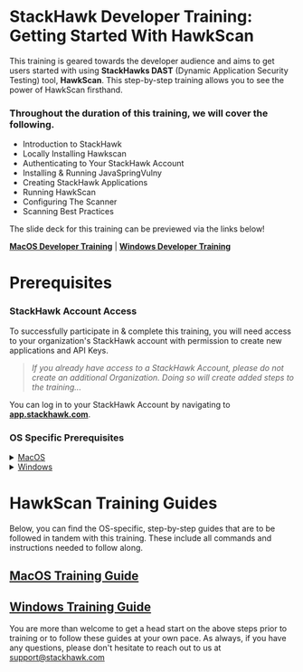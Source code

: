 # StackHawk Developer Training: Getting Started With HawkScan 


This training is geared towards the developer audience and aims to get users started with using **StackHawks DAST** (Dynamic Application Security Testing) tool, **HawkScan**. This step-by-step training allows you to see the power of HawkScan firsthand. 

### **Throughout the duration of this training, we will cover the following.** 

* Introduction to StackHawk
* Locally Installing Hawkscan
* Authenticating to Your StackHawk Account
* Installing & Running JavaSpringVulny
* Creating StackHawk Applications
* Running HawkScan 
* Configuring The Scanner
* Scanning Best Practices

The slide deck for this training can be previewed via the links below!

[**MacOS Developer Training**](https://docs.google.com/presentation/d/11Gz7drmMcQiBECrRqU7LO89f300z2pqUPp1fA7bTDFs/edit?usp=sharing) |
[**Windows Developer Training**](https://docs.google.com/presentation/d/1kwfX6t-Q0hAnqpUfZfcaPkNVh8pexKI0iGnZBoH3lw8/edit?usp=sharing)

# Prerequisites


### **StackHawk Account Access**

To successfully participate in & complete this training, you will need access to your organization's StackHawk account with permission to create new applications and API Keys.

>_If you already have access to a StackHawk Account, please do not create an additional Organization. Doing so will create added steps to the training..._

You can log in to your StackHawk Account by navigating to [**app.stackhawk.com**](app.stackhawk.com). 
### **OS Specific Prerequisites**
<details>
<summary><ins>MacOS</summary>

### [**Docker**](https://docs.docker.com/desktop/install/mac-install/)
A recent version of Docker is required to launch and run JavaSpringVulny (Our vulnerability testing application). Unless you have a specific reason, I recommend using the latest version.

You can check your current Docker version by running the following command in your terminal

 ```
 docker --version
```

 ### [**HomeBrew**](https://docs.brew.sh/Installation)
 HomeBrew is required to download and install the HawkScan CLI Tool. Check your current HomeBrew version by running the following command in your terminal and update as needed.

 ```
 brew --version
```

 ### [**Java JDK**](https://www.oracle.com/java/technologies/downloads/#jdk21-mac)
 Java JDK will be required to run HawkScan locally on your computer. To check your current version, run the following command in your terminal

 ```
 java -version
```  
 
> IMPORTANT! :
> Java Version 11 or Higher Required.

</details>

<details>
<summary><ins>Windows</summary>
 


 ### [**Java JDK**](https://www.oracle.com/java/technologies/downloads/#jdk21-windows)
 Java JDK will be required to run HawkScan locally on your computer. To check your current version, run the following command in your terminal

 ```
 java -version
```  
 
> IMPORTANT! :
> Java Version 11 or Higher Required.

</details>

# HawkScan Training Guides
Below, you can find the OS-specific, step-by-step guides that are to be followed in tandem with this training. These include all commands and instructions needed to follow along.

## [**MacOS Training Guide**](https://github.com/stackhawk/training-labs/blob/main/MacOSTrainingGuide.md) 
## [**Windows Training Guide**](https://github.com/stackhawk/training-labs/blob/main/WindowsOSTrainingGuide.md)

You are more than welcome to get a head start on the above steps prior to training or to follow these guides at your own pace.
As always, if you have any questions, please don't hesitate to reach out to us at support@stackhawk.com
